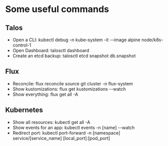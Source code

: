 # Some useful commands

## Talos

- Open a CLI: kubectl debug -n kube-system -it --image alpine node/k8s-control-1
- Open Dashboard: talosctl dashboard
- Create an etcd backup: talosctl etcd snapshot db.snapshot

## Flux

- Reconcile: flux reconcile source git cluster -n flux-system
- Show kustomizations: flux get kustomizations --watch
- Show everything: flux get all -A

## Kubernetes

- Show all resources: kubectl get all -A
- Show events for an app: kubectl events -n [name] --watch
- Redirect port: kubectl port-forward -n [namespace] service/[service_name] [local_port]:[pod_port]
